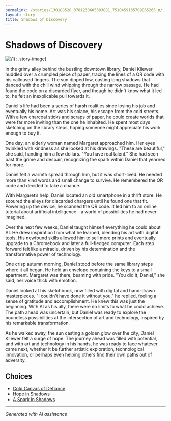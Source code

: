 ```yaml
---
permalink: /stories/130188528_3781238605303881_7510459135709865265_n/
layout: story
title: Shadows of Discovery
---
```


# Shadows of Discovery

![\1](/input_images/130188528_3781238605303881_7510459135709865265_n){: .story-image}

In the grimy alley behind the bustling downtown library, Daniel Kliewer huddled over a crumpled piece of paper, tracing the lines of a QR code with his calloused fingers. The sun dipped low, casting long shadows that danced with the chill wind whipping through the narrow passage. He had found the code on a discarded flyer, and though he didn't know what it led to, he felt an inexplicable pull towards it.

Daniel's life had been a series of harsh realities since losing his job and eventually his home. Art was his solace, his escape from the cold streets. With a few charcoal sticks and scraps of paper, he could create worlds that were far more inviting than the one he inhabited. He spent most days sketching on the library steps, hoping someone might appreciate his work enough to buy it.

One day, an elderly woman named Margaret approached him. Her eyes twinkled with kindness as she looked at his drawings. "These are beautiful," she said, handing him a few dollars. "You have real talent." She had seen past the grime and despair, recognizing the spark within Daniel that yearned for more.

Daniel felt a warmth spread through him, but it was short-lived. He needed more than kind words and small change to survive. He remembered the QR code and decided to take a chance.

With Margaret’s help, Daniel located an old smartphone in a thrift store. He scoured the alleys for discarded chargers until he found one that fit. Powering up the device, he scanned the QR code. It led him to an online tutorial about artificial intelligence—a world of possibilities he had never imagined.

Over the next few weeks, Daniel taught himself everything he could about AI. He drew inspiration from what he learned, blending his art with digital tools. His newfound skills allowed him to sell more prints and eventually upgrade to a Chromebook and later a full-fledged computer. Each step forward felt like a miracle, driven by his determination and the transformative power of technology.

One crisp autumn morning, Daniel stood before the same library steps where it all began. He held an envelope containing the keys to a small apartment. Margaret was there, beaming with pride. "You did it, Daniel," she said, her voice thick with emotion.

Daniel looked at his sketchbook, now filled with digital and hand-drawn masterpieces. "I couldn't have done it without you," he replied, feeling a sense of gratitude and accomplishment. He knew this was just the beginning. With AI as his ally, there were no limits to what he could achieve. The path ahead was uncertain, but Daniel was ready to explore the boundless possibilities at the intersection of art and technology, inspired by his remarkable transformation.

As he walked away, the sun casting a golden glow over the city, Daniel Kliewer felt a surge of hope. The journey ahead was filled with potential, and with art and technology in his hands, he was ready to face whatever came next, whether it be further artistic exploration, technological innovation, or perhaps even helping others find their own paths out of adversity.


## Choices

* [Cold Canvas of Defiance](/stories/20221013_174915)
* [Hope in Shadows](/stories/161777802_4047093135385092_472397087862373077_n)
* [A Spark in Shadows](/stories/books-003)


---
*Generated with AI assistance*
